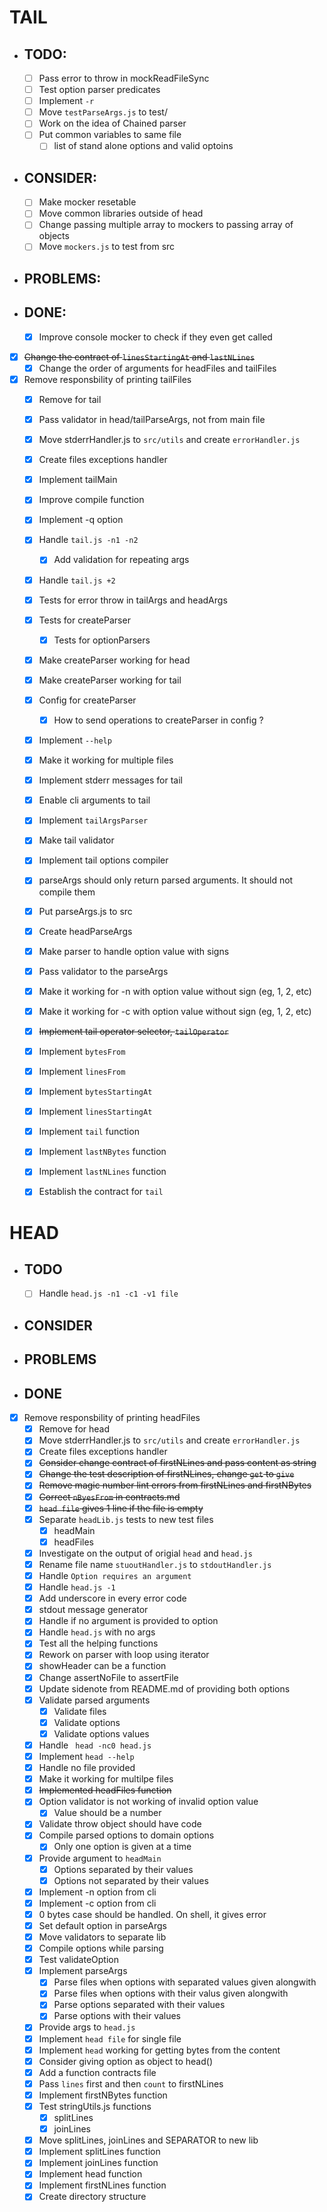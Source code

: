 # TAIL

- ## TODO:

  - [ ] Pass error to throw in mockReadFileSync
  - [ ] Test option parser predicates
  - [ ] Implement `-r`
  - [ ] Move `testParseArgs.js` to test/
  - [ ] Work on the idea of Chained parser
  - [ ] Put common variables to same file
    - [ ] list of stand alone options and valid optoins

- ## CONSIDER:

  - [ ] Make mocker resetable
  - [ ] Move common libraries outside of head
  - [ ] Change passing multiple array to mockers to passing array of objects
  - [ ] Move `mockers.js` to test from src

- ## PROBLEMS:


- ## DONE:

  - [x] Improve console mocker to check if they even get called
- [x] ~~Change the contract of `linesStartingAt` and `lastNLines`~~
  - [x] Change the order of arguments for headFiles and tailFiles
- [x] Remove responsbility of printing tailFiles
    - [x] Remove for tail
  - [x] Pass validator in head/tailParseArgs, not from main file
  - [x] Move stderrHandler.js to `src/utils` and create `errorHandler.js`
  - [x] Create files exceptions handler
  - [x] Implement tailMain
  - [x] Improve compile function
  - [x] Implement -q option
  - [x] Handle `tail.js -n1 -n2`
    - [x] Add validation for repeating args
  - [x] Handle `tail.js +2 `
  - [x] Tests for error throw in tailArgs and headArgs
  - [x] Tests for createParser  
    - [x] Tests for optionParsers
  - [x] Make createParser working for head
  - [x] Make createParser working for tail
  - [x] Config for createParser
    - [x] How to send operations to createParser in config ?
  - [x] Implement `--help`
  - [x] Make it working for multiple files
  - [x] Implement stderr messages for tail
  - [x] Enable cli arguments to tail
  - [x] Implement `tailArgsParser`
  - [x] Make tail validator
  - [x] Implement tail options compiler
  - [x] parseArgs should only return parsed arguments. It should not compile them
  - [x] Put parseArgs.js to src
  - [x] Create headParseArgs
  - [x] Make parser to handle option value with signs
  - [x] Pass validator to the parseArgs
  - [x] Make it working for -n with option value without sign (eg, 1, 2, etc)
  - [x] Make it working for -c with option value without sign (eg, 1, 2, etc)
  - [x] ~~Implement tail operator selector, `tailOperator`~~
  - [x] Implement `bytesFrom`
  - [x] Implement `linesFrom`
  - [x] Implement `bytesStartingAt`
  - [x] Implement `linesStartingAt`
  - [x] Implement `tail` function
  - [x] Implement `lastNBytes` function
  - [x] Implement `lastNLines` function
  - [x] Establish the contract for `tail`


# HEAD

- ## TODO

  - [ ] Handle `head.js -n1 -c1 -v1 file`

- ## CONSIDER


- ## PROBLEMS


- ## DONE

- [x] Remove responsbility of printing headFiles
    - [x] Remove for head
  - [x] Move stderrHandler.js to `src/utils` and create `errorHandler.js`
  - [x] Create files exceptions handler
  - [x] ~~Consider change contract of firstNLines and pass content as string~~
  - [x] ~~Change the test description of firstNLines, change `get` to `give`~~
  - [x] ~~Remove magic number lint errors from firstNLines and firstNBytes~~
  - [x] ~~Correct `nByesFrom` in contracts.md~~
  - [x] ~~`head file` gives 1 line if the file is empty~~
  - [x] Separate `headLib.js` tests to new test files
    - [x] headMain
    - [x] headFiles
  - [x] Investigate on the output of origial `head` and `head.js`
  - [x] Rename file name `stuoutHandler.js` to `stdoutHandler.js`
  - [x] Handle `Option requires an argument`
  - [x] Handle `head.js -1`
  - [x] Add underscore in every error code
  - [x] stdout message generator
  - [x] Handle if no argument is provided to option
  - [x] Handle `head.js` with no args
  - [x] Test all the helping functions
  - [x] Rework on parser with loop using iterator
  - [x] showHeader can be a function
  - [x] Change assertNoFile to assertFile
  - [x] Update sidenote from README.md of providing both options
  - [x] Validate parsed arguments
    - [x] Validate files
    - [x] Validate options
    - [x] Validate options values
  - [x] Handle ` head -nc0 head.js`
  - [x] Implement `head --help`
  - [x] Handle no file provided
  - [x] Make it working for multilpe files
  - [X] ~~Implemented headFiles function~~
  - [x] Option validator is not working of invalid option value
    - [x] Value should be a number
  - [x] Validate throw object should have code
  - [x] Compile parsed options to domain options
    - [x] Only one option is given at a time
  - [x] Provide argument to `headMain`
    - [x] Options separated by their values
    - [x] Options not separated by their values
  - [x] Implement -n option from cli
  - [x] Implement -c option from cli
  - [x] 0 bytes case should be handled. On shell, it gives error
  - [x] Set default option in parseArgs
  - [x] Move validators to separate lib
  - [x] Compile options while parsing
  - [x] Test validateOption
  - [x] Implement parseArgs
    - [x] Parse files when options with separated values given alongwith
    - [x] Parse files when options with their valus given alongwith
    - [x] Parse options separated with their values
    - [x] Parse options with their values
  - [x] Provide args to `head.js`
  - [x] Implement `head file` for single file
  - [x] Implement `head` working for getting bytes from the content
  - [x] Consider giving option as object to head()
  - [x] Add a function contracts file
  - [x] Pass `lines` first and then `count` to firstNLines
  - [x] Implement firstNBytes function
  - [x] Test stringUtils.js functions
    - [x] splitLines
    - [x] joinLines
  - [x] Move splitLines, joinLines and SEPARATOR to new lib
  - [x] Implement splitLines function
  - [x] Implement joinLines function
  - [x] Implement head function
  - [x] Implement firstNLines function
  - [x] Create directory structure

